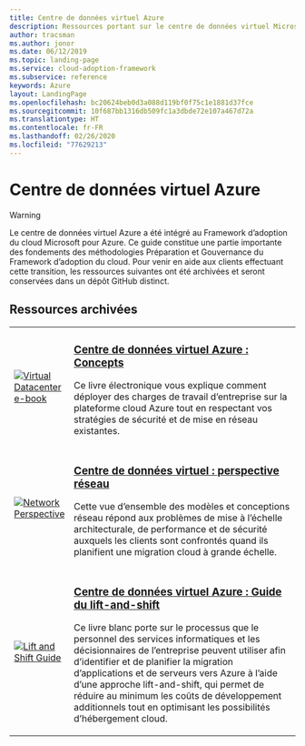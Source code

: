 ```yaml
---
title: Centre de données virtuel Azure
description: Ressources portant sur le centre de données virtuel Microsoft Azure
author: tracsman
ms.author: jonor
ms.date: 06/12/2019
ms.topic: landing-page
ms.service: cloud-adoption-framework
ms.subservice: reference
keywords: Azure
layout: LandingPage
ms.openlocfilehash: bc20624beb0d3a088d119bf0f75c1e1881d37fce
ms.sourcegitcommit: 10f687bb1316db509fc1a3dbde72e107a467d72a
ms.translationtype: HT
ms.contentlocale: fr-FR
ms.lasthandoff: 02/26/2020
ms.locfileid: "77629213"
---
```

# <a name="azure-virtual-datacenter"></a>Centre de données virtuel Azure

> [!WARNING]
> Le centre de données virtuel Azure a été intégré au Framework d’adoption du cloud Microsoft pour Azure. Ce guide constitue une partie importante des fondements des méthodologies Préparation et Gouvernance du Framework d’adoption du cloud. Pour venir en aide aux clients effectuant cette transition, les ressources suivantes ont été archivées et seront conservées dans un dépôt GitHub distinct.

## <a name="archived-resources"></a>Ressources archivées

<!-- markdownlint-disable MD033 -->

<table>
<tr>
    <td style="width: 64px; vertical-align: middle;"><a href="https://raw.githubusercontent.com/microsoft/CloudAdoptionFramework/master/archive/vdc/Azure_Virtual_Datacenter.pdf"><img src="../_images/vdc/virtual-datacenter.svg" alt="Virtual Datacenter e-book" /></a></td>
    <td>
        <h3><a href="https://raw.githubusercontent.com/microsoft/CloudAdoptionFramework/master/archive/vdc/Azure_Virtual_Datacenter.pdf">Centre de données virtuel Azure : Concepts</a></h3>
        <p>Ce livre électronique vous explique comment déployer des charges de travail d’entreprise sur la plateforme cloud Azure tout en respectant vos stratégies de sécurité et de mise en réseau existantes.</p>
    </td>
</tr>
<tr>
    <td style="width: 64px; vertical-align: middle;"><a href="./networking-vdc.md"><img src="../_images/vdc/vdc-network.png" alt="Network Perspective" /></a></td>
    <td>
        <h3><a href="./networking-vdc.md">Centre de données virtuel : perspective réseau</a></h3>
        <p>Cette vue d’ensemble des modèles et conceptions réseau répond aux problèmes de mise à l’échelle architecturale, de performance et de sécurité auxquels les clients sont confrontés quand ils planifient une migration cloud à grande échelle.</p>
    </td>
</tr>
<tr>
    <td style="width: 64px; vertical-align: middle;"><a href="https://raw.githubusercontent.com/microsoft/CloudAdoptionFramework/master/archive/vdc/Azure_Virtual_Datacenter_Lift_and_Shift_Guide.pdf"><img src="../_images/vdc/vdc-lift-and-shift.png" alt="Lift and Shift Guide" /></a></td>
    <td>
        <h3><a href="https://raw.githubusercontent.com/microsoft/CloudAdoptionFramework/master/archive/vdc/Azure_Virtual_Datacenter_Lift_and_Shift_Guide.pdf">Centre de données virtuel Azure : Guide du lift-and-shift</a></h3>
        <p>Ce livre blanc porte sur le processus que le personnel des services informatiques et les décisionnaires de l’entreprise peuvent utiliser afin d’identifier et de planifier la migration d’applications et de serveurs vers Azure à l’aide d’une approche lift-and-shift, qui permet de réduire au minimum les coûts de développement additionnels tout en optimisant les possibilités d’hébergement cloud.</p>
    </td>
</tr>
</table>

<!-- markdownlint-enable MD033 -->
